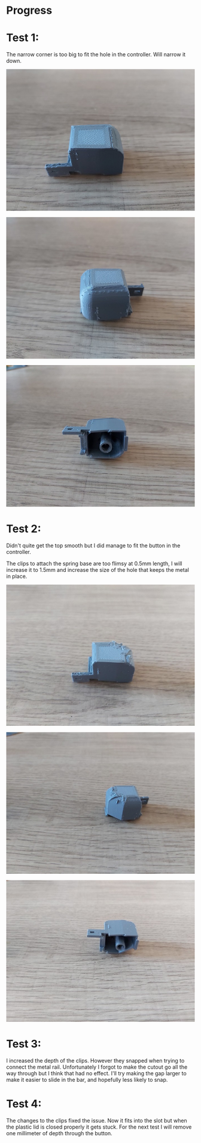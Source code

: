# Progress

# Test 1:

The narrow corner is too big to fit the hole in the controller. Will narrow it down.

![Font](images/test1_front.jpg)

![Back](images/test1_back.jpg)

![Font](images/test1_bottom.jpg)

# Test 2:

Didn't quite get the top smooth but I did manage to fit the button in the controller.

The clips to attach the spring base are too flimsy at 0.5mm length, I will increase it to 1.5mm and increase the size of the hole that keeps the metal in place.

![Font](images/test2_front.jpg)

![Back](images/test2_back.jpg)

![Font](images/test2_bottom.jpg)


# Test 3:

I increased the depth of the clips. However they snapped when trying to connect the metal rail. Unfortunately I forgot to make the cutout go all the way through but I think that had no effect. I'll try making the gap larger to make it easier to slide in the bar, and hopefully less likely to snap.

# Test 4:

The changes to the clips fixed the issue. Now it fits into the slot but when the plastic lid is closed properly it gets stuck. For the next test I will remove one millimeter of depth through the button. 